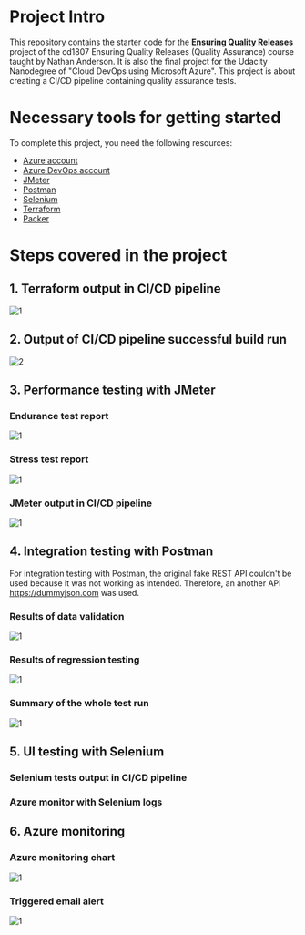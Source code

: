 # Project Intro
This repository contains the starter code for the **Ensuring Quality Releases** project of the cd1807 Ensuring Quality Releases (Quality Assurance) course taught by Nathan Anderson. It is also the final project for the Udacity Nanodegree of "Cloud DevOps using Microsoft Azure". This project is about creating a CI/CD pipeline containing quality assurance tests.

# Necessary tools for getting started
To complete this project, you need the following resources:
- [Azure account](https://portal.azure.com)
- [Azure DevOps account](https://dev.azure.com)
- [JMeter](https://jmeter.apache.org)
- [Postman](https://www.postman.com)
- [Selenium](https://www.selenium.dev)
- [Terraform](https://www.terraform.io/)
- [Packer](https://www.packer.io/)

# Steps covered in the project

## 1. Terraform output in CI/CD pipeline
![1](./screenshots/terraform_apply.png)

## 2. Output of CI/CD pipeline successful build run
![2](./screenshots/pipeline_successful_build.png)
## 3. Performance testing with JMeter

### Endurance test report
![1](./screenshots/jmeter_endurance_html.png)
### Stress test report
![1](./screenshots/jmeter_stress_html.png)
### JMeter output in CI/CD pipeline
![1](./screenshots/pipeline_jmeter.png)
## 4. Integration testing with Postman
For integration testing with Postman, the original fake REST API couldn't be used because it was not working as intended. Therefore, an another API https://dummyjson.com was used.

### Results of data validation
![1](./screenshots/postman_data_validation.png)
### Results of regression testing
![1](./screenshots/postman_regression.png)
### Summary of the whole test run
![1](./screenshots/postman_results.png)
## 5. UI testing with Selenium

### Selenium tests output in CI/CD pipeline

### Azure monitor with Selenium logs

## 6. Azure monitoring

### Azure monitoring chart
![1](./screenshots/azure_monitor_chart.png)
### Triggered email alert
![1](./screenshots/azure_email_trigger.png)